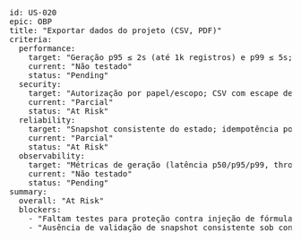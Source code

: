 <pre>
id: US-020
epic: OBP
title: "Exportar dados do projeto (CSV, PDF)"
criteria:
  performance:
    target: "Geração p95 ≤ 2s (até 1k registros) e p99 ≤ 5s; início do stream ≤ 1s; CSV produzido em streaming/chunked"
    current: "Não testado"
    status: "Pending"
  security:
    target: "Autorização por papel/escopo; CSV com escape de fórmulas; PDF sem conteúdo ativo; URLs de download assinadas com expiração; rate limiting por usuário/projeto"
    current: "Parcial"
    status: "At Risk"
  reliability:
    target: "Snapshot consistente do estado; idempotência por request-id; retry com backoff; limites de tamanho e paginação interna; detecção de arquivo corrompido"
    current: "Parcial"
    status: "At Risk"
  observability:
    target: "Métricas de geração (latência p50/p95/p99, throughput, taxa de erro); logs com trace-id e project-id; eventos export_started/export_succeeded/export_failed"
    current: "Não testado"
    status: "Pending"
summary:
  overall: "At Risk"
  blockers:
    - "Faltam testes para proteção contra injeção de fórmulas em CSV (AC1)"
    - "Ausência de validação de snapshot consistente sob concorrência (AC3)"
</pre>
